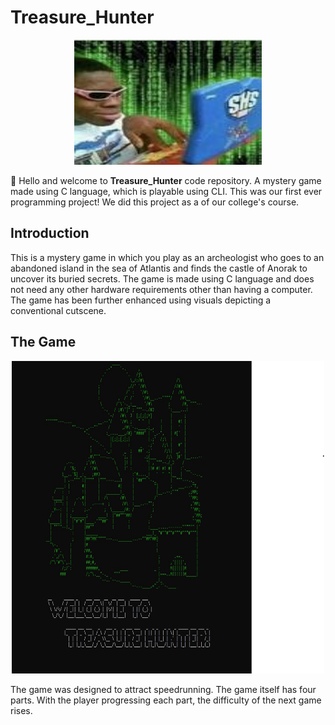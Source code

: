 # Treasure_Hunter

<p align="center">
    <img width=300 height=200 src="assets/meme.jpg">
</p>

:wave: Hello and welcome to **Treasure_Hunter** code repository. A mystery game made using C language, which is playable using CLI. This was our first ever programming project! We did this project as a of our college's course.

## Introduction

This is a mystery game in which you play as an archeologist who goes to an abandoned island in the sea of Atlantis and finds the castle of Anorak to uncover its buried secrets. The game is made using C language and does not need any other hardware requirements other than having a computer. The game has been further enhanced using visuals depicting a conventional cutscene.

## The Game

<p align="center">
    <img width=500 height=500 src="assets/game_snap.jpg">
</p>
The game was designed to attract speedrunning. The game itself has four parts. With the player progressing each part, the difficulty of the next game rises.
